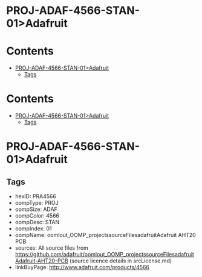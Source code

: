 
PROJ-ADAF-4566-STAN-01>Adafruit
===============================

Contents
========

* [PROJ-ADAF-4566-STAN-01>Adafruit](#proj-adaf-4566-stan-01adafruit)
	* [Tags](#tags)

Contents
========

* [PROJ-ADAF-4566-STAN-01>Adafruit](#proj-adaf-4566-stan-01adafruit)
	* [Tags](#tags)

# PROJ-ADAF-4566-STAN-01>Adafruit

## Tags

- hexID: PRA4566
- oompType: PROJ
- oompSize: ADAF
- oompColor: 4566
- oompDesc: STAN
- oompIndex: 01
- oompName: oomlout_OOMP_projectssourceFilesadafruitAdafruit AHT20 PCB
- sources: All source files from https://github.com/adafruit/oomlout_OOMP_projectssourceFilesadafruitAdafruit-AHT20-PCB (source licence details in srcLicense.md)
- linkBuyPage: http://www.adafruit.com/products/4566
